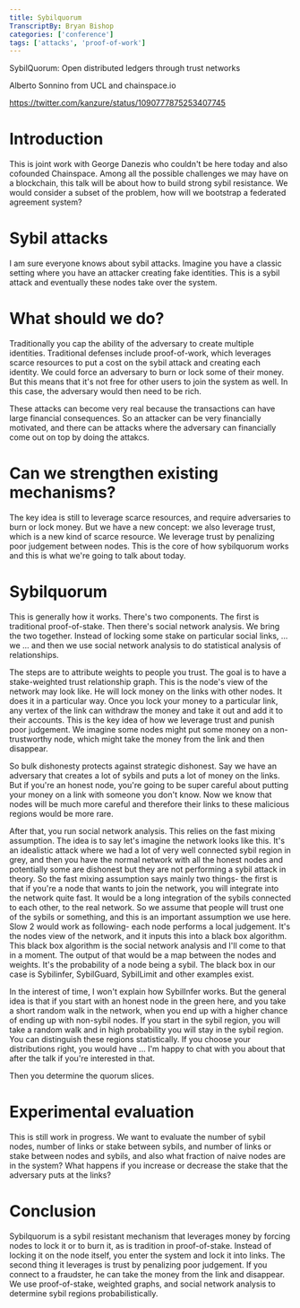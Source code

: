 ```yaml
---
title: Sybilquorum
TranscriptBy: Bryan Bishop
categories: ['conference']
tags: ['attacks', 'proof-of-work']
---
```


SybilQuorum: Open distributed ledgers through trust networks

Alberto Sonnino from UCL and chainspace.io

<https://twitter.com/kanzure/status/1090777875253407745>

# Introduction

This is joint work with George Danezis who couldn't be here today and also cofounded Chainspace. Among all the possible challenges we may have on a blockchain, this talk will be about how to build strong sybil resistance. We would consider a subset of the problem, how will we bootstrap a federated agreement system?

# Sybil attacks

I am sure everyone knows about sybil attacks. Imagine you have a classic setting where you have an attacker creating fake identities. This is a sybil attack and eventually these nodes take over the system.

# What should we do?

Traditionally you cap the ability of the adversary to create multiple identities. Traditional defenses include proof-of-work, which leverages scarce resources to put a cost on the sybil attack and creating each identity. We could force an adversary to burn or lock some of their money. But this means that it's not free for other users to join the system as well. In this case, the adversary would then need to be rich.

These attacks can become very real because the transactions can have large financial consequences. So an attacker can be very financially motivated, and there can be attacks where the adversary can financially come out on top by doing the attakcs.

# Can we strengthen existing mechanisms?

The key idea is still to leverage scarce resources, and require adversaries to burn or lock money. But we have a new concept: we also leverage trust, which is a new kind of scarce resource. We leverage trust by penalizing poor judgement between nodes. This is the core of how sybilquorum works and this is what we're going to talk about today.

# Sybilquorum

This is generally how it works. There's two components. The first is traditional proof-of-stake. Then there's social network analysis. We bring the two together.  Instead of locking some stake on particular social links, ... we ... and then we use social network analysis to do statistical analysis of relationships.

The steps are to attribute weights to people you trust. The goal is to have a stake-weighted trust relationship graph. This is the node's view of the network may look like. He will lock money on the links with other nodes. It does it in a particular way. Once you lock your money to a particular link, any vertex of the link can withdraw the money and take it out and add it to their accounts. This is the key idea of how we leverage trust and punish poor judgement. We imagine some nodes might put some money on a non-trustworthy node, which might take the money from the link and then disappear.

So bulk dishonesty protects against strategic dishonest. Say we have an adversary that creates a lot of sybils and puts a lot of money on the links. But if you're an honest node, you're going to be super careful about putting your money on a link with someone you don't know. Now we know that nodes will be much more careful and therefore their links to these malicious regions would be more rare.

After that, you run social network analysis. This relies on the fast mixing assumption. The idea is to say let's imagine the network looks like this. It's an idealistic attack where we had a lot of very well connected sybil region in grey, and then you have the normal network with all the honest nodes and potentially some are dishonest but they are not performing a sybil attack in theory. So the fast mixing assumption says mainly two things- the first is that if you're a node that wants to join the network, you will integrate into the network quite fast. It would be a long integration of the sybils connected to each other, to the real network. So we assume that people will trust one of the sybils or something, and this is an important assumption we use here. Slow 2 would work as following- each node performs a local judgement. It's the nodes view of the network, and it inputs this into a black box algorithm. This black box algorithm is the social network analysis and I'll come to that in a moment. The output of that would be a map between the nodes and weights. It's the probability of a node being a sybil. The black box in our case is Sybilinfer, SybilGuard, SybilLimit and other examples exist.

In the interest of time, I won't explain how SybilInfer works. But the general idea is that if you start with an honest node in the green here, and you take a short random walk in the network, when you end up with a higher chance of ending up with non-sybil nodes. If you start in the sybil region, you will take a random walk and in high probability you will stay in the sybil region. You can distinguish these regions statistically. If you choose your distributions right, you would have ... I'm happy to chat with you about that after the talk if you're interested in that.

Then you determine the quorum slices.

# Experimental evaluation

This is still work in progress. We want to evaluate the number of sybil nodes, number of links or stake between sybils, and number of links or stake between nodes and sybils, and also what fraction of naive nodes are in the system? What happens if you increase or decrease the stake that the adversary puts at the links?

# Conclusion

Sybilquorum is a sybil resistant mechanism that leverages money by forcing nodes to lock it or to burn it, as is tradition in proof-of-stake. Instead of locking it on the node itself, you enter the system and lock it into links. The second thing it leverages is trust by penalizing poor judgement. If you connect to a fraudster, he can take the money from the link and disappear. We use proof-of-stake, weighted graphs, and social network analysis to determine sybil regions probabilistically.
